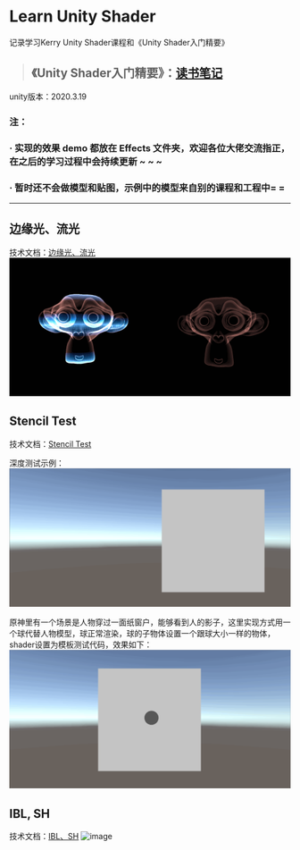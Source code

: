 # Learn Unity Shader
记录学习Kerry Unity Shader课程和《Unity Shader入门精要》

>## 《Unity Shader入门精要》：[读书笔记](https://www.yuque.com/u27384247/pkfic1/au7hal)

unity版本：2020.3.19

### 注：

### · 实现的效果 demo 都放在 Effects 文件夹，欢迎各位大佬交流指正，在之后的学习过程中会持续更新 ~ ~ ~ 

### · 暂时还不会做模型和贴图，示例中的模型来自别的课程和工程中= =
-------------------------------------------------------------------------------------------------------------------------------------------------

## 边缘光、流光
技术文档：[边缘光、流光](https://www.yuque.com/u27384247/pkfic1/au7hal)
![img](https://github.com/Ared521/UnityShader/blob/main/Assets/Resources/README_gif/Edge%26Scan.gif)

## Stencil Test
技术文档：[Stencil Test](https://www.yuque.com/u27384247/pkfic1/yfsabt)

深度测试示例：
![img](https://github.com/Ared521/UnityShader/blob/main/Assets/Resources/README_gif/StencilTest_1.gif)

原神里有一个场景是人物穿过一面纸窗户，能够看到人的影子，这里实现方式用一个球代替人物模型，球正常渲染，球的子物体设置一个跟球大小一样的物体，shader设置为模板测试代码，效果如下：
![img](https://github.com/Ared521/UnityShader/blob/main/Assets/Resources/README_gif/StencilTest_2.gif)

## IBL, SH
技术文档：[IBL、SH](https://www.yuque.com/u27384247/pkfic1/ruk770)
![image](https://user-images.githubusercontent.com/104584816/201355414-ce565b4b-5ee5-4de8-82b0-d1a5d5a1ecc9.png)
